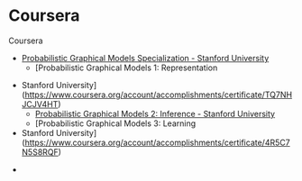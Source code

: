 # Coursera
Coursera

* [Probabilistic Graphical Models Specialization - Stanford University](https://www.coursera.org/account/accomplishments/specialization/certificate/CFDPJNMD24ZH)
  * [Probabilistic Graphical Models 1: Representation
- Stanford University](https://www.coursera.org/account/accomplishments/certificate/TQ7NHJCJV4HT)
  * [Probabilistic Graphical Models 2: Inference - Stanford University](https://www.coursera.org/account/accomplishments/certificate/GGZJR2GVPK53)
  * [Probabilistic Graphical Models 3: Learning
- Stanford University](https://www.coursera.org/account/accomplishments/certificate/4R5C7N5S8RQF)
 * []()
